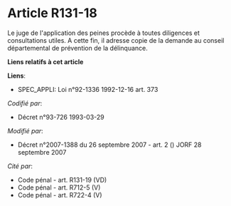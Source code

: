 # Article R131-18

Le juge de l'application des peines procède à toutes diligences et consultations utiles. A cette fin, il adresse copie de la
demande au conseil départemental de prévention de la délinquance.

**Liens relatifs à cet article**

**Liens**:

  - SPEC_APPLI: Loi n°92-1336 1992-12-16 art. 373

_Codifié par_:

  - Décret n°93-726 1993-03-29

_Modifié par_:

  - Décret n°2007-1388 du 26 septembre 2007 - art. 2 () JORF 28 septembre 2007

_Cité par_:

  - Code pénal - art. R131-19 (VD)
  - Code pénal - art. R712-5 (V)
  - Code pénal - art. R722-4 (V)
